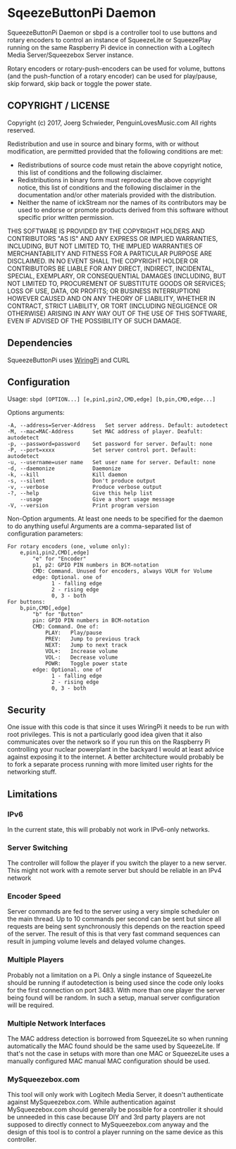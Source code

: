 
# SqeezeButtonPi Daemon

SqueezeButtonPi Daemon or sbpd is a controller tool to use buttons and rotary encoders to control an instance of SqueezeLite or SqueezePlay running on the same Raspberry Pi device in connection with a Logitech Media Server/Squeezebox Server instance.

Rotary encoders or rotary-push-encoders can be used for volume, buttons (and the push-function of a rotary encoder) can be used for play/pause, skip forward, skip back or toggle the power state.

## COPYRIGHT / LICENSE

Copyright (c) 2017, Joerg Schwieder, PenguinLovesMusic.com
All rights reserved.

Redistribution and use in source and binary forms, with or without
modification, are permitted provided that the following conditions are met:

   * Redistributions of source code must retain the above copyright
     notice, this list of conditions and the following disclaimer.
   * Redistributions in binary form must reproduce the above copyright
     notice, this list of conditions and the following disclaimer in the
     documentation and/or other materials provided with the distribution.
   * Neither the name of ickStream nor the names of its contributors
     may be used to endorse or promote products derived from this software
     without specific prior written permission.

THIS SOFTWARE IS PROVIDED BY THE COPYRIGHT HOLDERS AND CONTRIBUTORS "AS IS" AND
ANY EXPRESS OR IMPLIED WARRANTIES, INCLUDING, BUT NOT LIMITED TO, THE IMPLIED
WARRANTIES OF MERCHANTABILITY AND FITNESS FOR A PARTICULAR PURPOSE ARE DISCLAIMED.
IN NO EVENT SHALL THE COPYRIGHT HOLDER OR CONTRIBUTORS BE LIABLE FOR ANY DIRECT,
INDIRECT, INCIDENTAL, SPECIAL, EXEMPLARY, OR CONSEQUENTIAL DAMAGES (INCLUDING,
BUT NOT LIMITED TO, PROCUREMENT OF SUBSTITUTE GOODS OR SERVICES; LOSS OF USE,
DATA, OR PROFITS; OR BUSINESS INTERRUPTION) HOWEVER CAUSED AND ON ANY
THEORY OF LIABILITY, WHETHER IN CONTRACT, STRICT LIABILITY, OR TORT (INCLUDING
NEGLIGENCE OR OTHERWISE) ARISING IN ANY WAY OUT OF THE USE OF THIS SOFTWARE,
EVEN IF ADVISED OF THE POSSIBILITY OF SUCH DAMAGE.

## Dependencies

SqueezeButtonPi uses [WiringPi](http://wiringpi.com "WiringPi") and CURL

## Configuration

Usage: 
`sbpd [OPTION...] [e,pin1,pin2,CMD,edge] [b,pin,CMD,edge...]`

Options arguments:
  
    -A, --address=Server-Address   Set server address. Default: autodetect
    -M, --mac=MAC-Address      Set MAC address of player. Deafult: autodetect
    -p, --password=password    Set password for server. Default: none
    -P, --port=xxxx            Set server control port. Default: autodetect
    -u, --username=user name   Set user name for server. Default: none
    -d, --daemonize            Daemonize
    -k, --kill                 Kill daemon
    -s, --silent               Don't produce output
    -v, --verbose              Produce verbose output
    -?, --help                 Give this help list
        --usage                Give a short usage message
    -V, --version              Print program version

Non-Option arguments.
At least one needs to be specified for the daemon to do anything useful
Arguments are a comma-separated list of configuration parameters:
  
    For rotary encoders (one, volume only):
        e,pin1,pin2,CMD[,edge]
            "e" for "Encoder"
            p1, p2: GPIO PIN numbers in BCM-notation
            CMD: Command. Unused for encoders, always VOLM for Volume
            edge: Optional. one of
                  1 - falling edge
                  2 - rising edge
                  0, 3 - both
    For buttons: 
        b,pin,CMD[,edge]
            "b" for "Button"
            pin: GPIO PIN numbers in BCM-notation
            CMD: Command. One of:
                PLAY:   Play/pause
                PREV:   Jump to previous track
                NEXT:   Jump to next track
                VOL+:   Increase volume
                VOL-:   Decrease volume
                POWR:   Toggle power state
            edge: Optional. one of
                  1 - falling edge
                  2 - rising edge
                  0, 3 - both


## Security

One issue with this code is that since it uses WiringPi it needs to be run with root privileges.
This is not a particularly good idea given that it also communicates over the network so if you run this on the Raspberry Pi controlling your nuclear powerplant in the backyard I would at least advice against exposing it to the internet.
A better architecture would probably be to fork a separate process running with more limited user rights for the networking stuff.

## Limitations

### IPv6
In the current state, this will probably not work in IPv6-only networks.

### Server Switching

The controller will follow the player if you switch the player to a new server.
This might not work with a remote server but should be reliable in an IPv4 network

### Encoder Speed

Server commands are fed to the server using a very simple scheduler on the main thread. Up to 10 commands per second can be sent but since all requests are being sent synchronously this depends on the reaction speed of the server.
The result of this is that very fast command sequences can result in jumping volume levels and delayed volume changes.

### Multiple Players

Probably not a limitation on a Pi. Only a single instance of SqueezeLite should be running if autodetection is being used since the code only looks for the first connection on port 3483.
With more than one player the server being found will be random. In such a setup, manual server configuration will be required.

### Multiple Network Interfaces

The MAC address detection is borrowed from SqueezeLite so when running automatically the MAC found should be the same used by SqueezeLite.
If that's not the case in setups with more than one MAC or SqueezeLite uses a manually configured MAC manual MAC configuration should be used.

### MySqueezebox.com

This tool will only work with Logitech Media Server, it doesn't authenticate against MySqueezebox.com. While authentication against MySqueezebox.com should generally be possible for a controller it should be unneeded in this case because DIY and 3rd party players are not supposed to directly connect to MySqueezebox.com anyway and the design of this tool is to control a player running on the same device as this controller.

